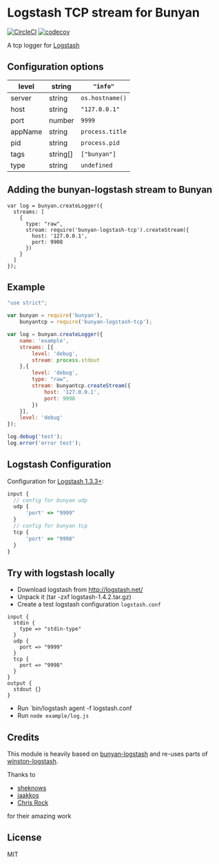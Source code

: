 # Logstash TCP stream for Bunyan

[![CircleCI](https://circleci.com/gh/transcovo/bunyan-logstash-tcp.svg?style=shield)](https://circleci.com/gh/transcovo/bunyan-logstash-tcp)
[![codecov](https://codecov.io/gh/transcovo/bunyan-logstash-tcp/branch/master/graph/badge.svg)](https://codecov.io/gh/transcovo/bunyan-logstash-tcp)

A tcp logger for [Logstash](http://logstash.net/docs/1.4.2/inputs/tcp)

## Configuration options

| level       | string   | `"info"`        |
|-------------|----------|-----------------|
| server      | string   | `os.hostname()` |
| host        | string   | `"127.0.0.1"`   |
| port        | number   | `9999`          |
| appName     | string   | `process.title` |
| pid         | string   | `process.pid`   |
| tags        | string[] | `["bunyan"]`    |
| type        | string   | `undefined`     |

## Adding the bunyan-logstash stream to Bunyan

```
var log = bunyan.createLogger({
  streams: [
    {
      type: "raw",
      stream: require('bunyan-logstash-tcp').createStream({
        host: '127.0.0.1',
        port: 9908
      })
    }
  ]
});
```

## Example

```javascript
"use strict";

var bunyan = require('bunyan'),
    bunyantcp = require('bunyan-logstash-tcp');

var log = bunyan.createLogger({
    name: 'example',
    streams: [{
        level: 'debug',
        stream: process.stdout
    },{
        level: 'debug',
        type: "raw",
        stream: bunyantcp.createStream({
            host: '127.0.0.1',
            port: 9998
        })
    }],
    level: 'debug'
});

log.debug('test');
log.error('error test');
```

## Logstash Configuration

Configuration for [Logstash 1.3.3+](http://logstash.net/docs/1.4.2/inputs/tcp):

```javascript
input {
  // config for bunyan udp
  udp {
      'port' => "9999"
  }
  // config for bunyan tcp
  tcp {
      'port' => "9998"
  }
}
```

## Try with logstash locally

 - Download logstash from http://logstash.net/
 - Unpack it (tar -zxf logstash-1.4.2.tar.gz)
 - Create a test logstash configuration `logstash.conf`

```code
input {
  stdin { 
    type => "stdin-type"
  }
  udp {
    port => "9999"
  }
  tcp {
    port => "9998"
  }
}
output { 
  stdout {}
}
```

 - Run `bin/logstash agent -f logstash.conf
 - Run `node example/log.js`

## Credits

This module is heavily based on [bunyan-logstash](https://github.com/sheknows/bunyan-logstash) and re-uses parts of [winston-logstash](https://github.com/jaakkos/winston-logstash/blob/master/lib/winston-logstash.js).

Thanks to

- [sheknows](https://github.com/sheknows)
- [jaakkos](https://github.com/jaakkos) 
- [Chris Rock](https://github.com/chris-rock/bunyan-logstash-tcp)

for their amazing work

## License

MIT
